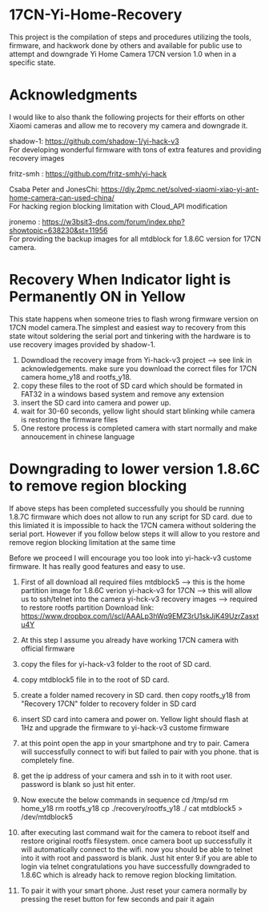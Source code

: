# 17CN-Yi-Home-Recovery
This project is the compilation of steps and procedures utilizing the tools, firmware, and hackwork done by others and  available for public use to attempt and downgrade Yi Home Camera 17CN version 1.0 when in a specific state.


# Acknowledgments

I would like to also thank the following projects for their efforts on other Xiaomi cameras and allow me to recovery my camera and downgrade it.

shadow-1: https://github.com/shadow-1/yi-hack-v3  
For developing wonderful firmware with tons of extra features and providing recovery images 

fritz-smh : https://github.com/fritz-smh/yi-hack

Csaba Peter and JonesChi: https://diy.2pmc.net/solved-xiaomi-xiao-yi-ant-home-camera-can-used-china/  
For hacking region blocking limitation with Cloud_API modification

jronemo : https://w3bsit3-dns.com/forum/index.php?showtopic=638230&st=11956  
For providing the backup images for all mtdblock for 1.8.6C version for 17CN camera.

# Recovery When Indicator light is Permanently ON in Yellow

This state happens when someone tries to flash wrong firmware version on 17CN model camera.The simplest and easiest way to recovery from this state witout soldering the serial port and tinkering with the hardware is to use recovery images provided by shadow-1. 

1. Downdload the recovery image from Yi-hack-v3 project --> see link in acknowledgements.
   make sure you download the correct files for 17CN camera home_y18 and rootfs_y18. 
2. copy these files to the root of SD card which should be formated in FAT32 in a windows based system and remove any extension
3. insert the SD card into camera and power up.
4. wait for 30-60 seconds, yellow light should start blinking while camera is restoring the firmware files
5. One restore process is completed camera with start normally and make annoucement in chinese language 

# Downgrading to lower version 1.8.6C to remove region blocking
If above steps has been completed successfully you should be running 1.8.7C firmware which does not allow to run any script for SD card. due to this limiated it is impossible to hack the 17CN camera without soldering the serial port. However if you follow below steps it will allow to you restore and remove region blocking limitation at the same time

Before we proceed I will encourage you too look into yi-hack-v3 custome firmware. It has really good features and easy to use.

1. First of all download all required files 
mtdblock5    --> this is the home partition image for 1.8.6C verion 
yi-hack-v3 for 17CN --> this will allow us to ssh/telnet into the camera
yi-hck-v3 recovery images --> required to restore rootfs partition
Download link:
https://www.dropbox.com/l/scl/AAALp3hWq9EMZ3rU1skJjK49UzrZasxtu4Y

2. At this step I assume you already have working 17CN camera with official firmware 
3. copy the files for yi-hack-v3 folder to the root of SD card. 
4. copy mtdblock5 file in to the root of SD card.
5. create a folder named recovery in SD card. then copy rootfs_y18 from "Recovery 17CN" folder to recovery folder in SD card
6. insert SD card into camera and power on. Yellow light should flash at 1Hz and upgrade the firmware to yi-hack-v3 custome firmware
7. at this point open the app in your smartphone and try to pair. Camera will successfully connect to wifi but failed to pair with you phone. that is completely fine. 
8. get the ip address of your camera and ssh in to it with root user. password is blank so just hit enter.
9. Now execute the below commands in sequence
cd /tmp/sd
rm home_y18
rm rootfs_y18
cp ./recovery/rootfs_y18 ./
cat mtdblock5 > /dev/mtdblock5

8. after executing last command wait for the camera to reboot itself and restore original rootfs filesystem.
once camera boot up successfully it will automatically connect to the wifi. now you should be able to telnet into it with root and password is blank. Just hit enter
9.if you are able to login via telnet congratulations you have successfully downgraded to 1.8.6C which is already hack to remove region blocking limitation. 
10. To pair it with your smart phone. Just reset your camera normally by pressing the reset button for few seconds and pair it again
